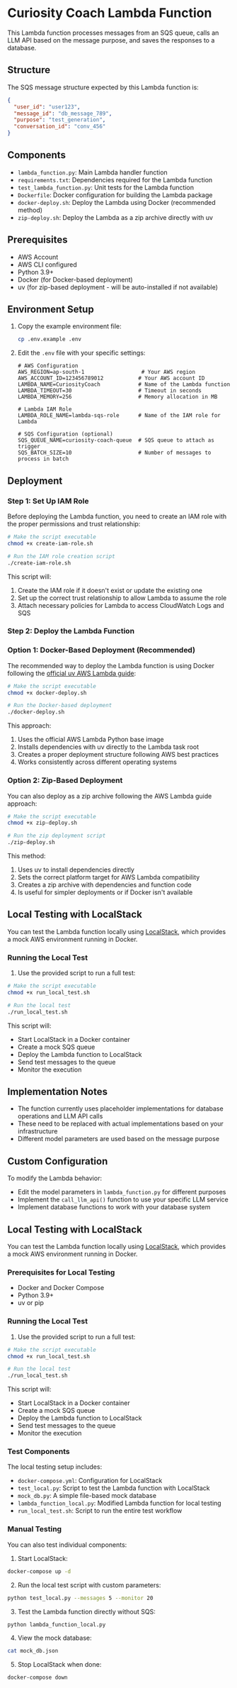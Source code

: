 # Curiosity Coach Lambda Function

This Lambda function processes messages from an SQS queue, calls an LLM API based on the message purpose, and saves the responses to a database.

## Structure

The SQS message structure expected by this Lambda function is:

```json
{
  "user_id": "user123",
  "message_id": "db_message_789",
  "purpose": "test_generation",
  "conversation_id": "conv_456"
}
```

## Components

- `lambda_function.py`: Main Lambda handler function
- `requirements.txt`: Dependencies required for the Lambda function
- `test_lambda_function.py`: Unit tests for the Lambda function
- `Dockerfile`: Docker configuration for building the Lambda package
- `docker-deploy.sh`: Deploy the Lambda using Docker (recommended method)
- `zip-deploy.sh`: Deploy the Lambda as a zip archive directly with uv

## Prerequisites

- AWS Account
- AWS CLI configured
- Python 3.9+
- Docker (for Docker-based deployment)
- uv (for zip-based deployment - will be auto-installed if not available)

## Environment Setup

1. Copy the example environment file:
   ```bash
   cp .env.example .env
   ```

2. Edit the `.env` file with your specific settings:
   ```
   # AWS Configuration
   AWS_REGION=ap-south-1                  # Your AWS region
   AWS_ACCOUNT_ID=123456789012           # Your AWS account ID
   LAMBDA_NAME=CuriosityCoach            # Name of the Lambda function
   LAMBDA_TIMEOUT=30                     # Timeout in seconds
   LAMBDA_MEMORY=256                     # Memory allocation in MB
   
   # Lambda IAM Role
   LAMBDA_ROLE_NAME=lambda-sqs-role      # Name of the IAM role for Lambda
   
   # SQS Configuration (optional)
   SQS_QUEUE_NAME=curiosity-coach-queue  # SQS queue to attach as trigger
   SQS_BATCH_SIZE=10                     # Number of messages to process in batch
   ```

## Deployment

### Step 1: Set Up IAM Role

Before deploying the Lambda function, you need to create an IAM role with the proper permissions and trust relationship:

```bash
# Make the script executable
chmod +x create-iam-role.sh

# Run the IAM role creation script
./create-iam-role.sh
```

This script will:
1. Create the IAM role if it doesn't exist or update the existing one
2. Set up the correct trust relationship to allow Lambda to assume the role
3. Attach necessary policies for Lambda to access CloudWatch Logs and SQS

### Step 2: Deploy the Lambda Function

### Option 1: Docker-Based Deployment (Recommended)

The recommended way to deploy the Lambda function is using Docker following the [official uv AWS Lambda guide](https://docs.astral.sh/uv/guides/integration/aws-lambda/):

```bash
# Make the script executable
chmod +x docker-deploy.sh

# Run the Docker-based deployment
./docker-deploy.sh
```

This approach:
1. Uses the official AWS Lambda Python base image
2. Installs dependencies with uv directly to the Lambda task root
3. Creates a proper deployment structure following AWS best practices
4. Works consistently across different operating systems

### Option 2: Zip-Based Deployment

You can also deploy as a zip archive following the AWS Lambda guide approach:

```bash
# Make the script executable
chmod +x zip-deploy.sh

# Run the zip deployment script
./zip-deploy.sh
```

This method:
1. Uses uv to install dependencies directly
2. Sets the correct platform target for AWS Lambda compatibility
3. Creates a zip archive with dependencies and function code
4. Is useful for simpler deployments or if Docker isn't available

## Local Testing with LocalStack

You can test the Lambda function locally using [LocalStack](https://localstack.cloud/), which provides a mock AWS environment running in Docker.

### Running the Local Test

1. Use the provided script to run a full test:

```bash
# Make the script executable
chmod +x run_local_test.sh

# Run the local test
./run_local_test.sh
```

This script will:
- Start LocalStack in a Docker container
- Create a mock SQS queue
- Deploy the Lambda function to LocalStack
- Send test messages to the queue
- Monitor the execution

## Implementation Notes

- The function currently uses placeholder implementations for database operations and LLM API calls
- These need to be replaced with actual implementations based on your infrastructure
- Different model parameters are used based on the message purpose

## Custom Configuration

To modify the Lambda behavior:
- Edit the model parameters in `lambda_function.py` for different purposes
- Implement the `call_llm_api()` function to use your specific LLM service
- Implement database functions to work with your database system

## Local Testing with LocalStack

You can test the Lambda function locally using [LocalStack](https://localstack.cloud/), which provides a mock AWS environment running in Docker.

### Prerequisites for Local Testing

- Docker and Docker Compose
- Python 3.9+
- uv or pip

### Running the Local Test

1. Use the provided script to run a full test:

```bash
# Make the script executable
chmod +x run_local_test.sh

# Run the local test
./run_local_test.sh
```

This script will:
- Start LocalStack in a Docker container
- Create a mock SQS queue
- Deploy the Lambda function to LocalStack
- Send test messages to the queue
- Monitor the execution

### Test Components

The local testing setup includes:

- `docker-compose.yml`: Configuration for LocalStack
- `test_local.py`: Script to test the Lambda function with LocalStack
- `mock_db.py`: A simple file-based mock database
- `lambda_function_local.py`: Modified Lambda function for local testing
- `run_local_test.sh`: Script to run the entire test workflow

### Manual Testing

You can also test individual components:

1. Start LocalStack:
```bash
docker-compose up -d
```

2. Run the local test script with custom parameters:
```bash
python test_local.py --messages 5 --monitor 20
```

3. Test the Lambda function directly without SQS:
```bash
python lambda_function_local.py
```

4. View the mock database:
```bash
cat mock_db.json
```

5. Stop LocalStack when done:
```bash
docker-compose down
``` 